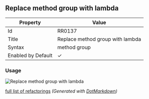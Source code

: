 ## Replace method group with lambda

| Property           | Value                            |
| ------------------ | -------------------------------- |
| Id                 | RR0137                           |
| Title              | Replace method group with lambda |
| Syntax             | method group                     |
| Enabled by Default | &#x2713;                         |

### Usage

![Replace method group with lambda](../../images/refactorings/ReplaceMethodGroupWithLambda.png)

[full list of refactorings](Refactorings.md)
*\(Generated with [DotMarkdown](http://github.com/JosefPihrt/DotMarkdown)\)*
